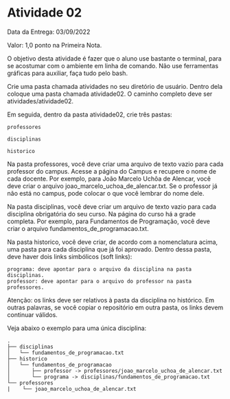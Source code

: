 # Atividade 02

Data da Entrega: 03/09/2022

Valor: 1,0 ponto na Primeira Nota.

O objetivo desta atividade é fazer que o aluno use bastante o terminal, para se acostumar com o ambiente em linha de comando. Não use ferramentas gráficas para auxiliar, faça tudo pelo bash. 

Crie uma pasta chamada atividades no seu diretório de usuário. Dentro dela coloque uma pasta chamada atividade02. O caminho completo deve ser atividades/atividade02.

Em seguida, dentro da pasta atividade02, crie três pastas:



    professores

    disciplinas

    historico



Na pasta professores, você deve criar uma arquivo de texto vazio para cada professor do campus. Acesse a página do Campus e recupere o nome de cada docente. Por exemplo, para João Marcelo Uchôa de Alencar, você deve criar o arquivo joao_marcelo_uchoa_de_alencar.txt. Se o professor já não está no campus, pode colocar o que você lembrar do nome dele.



Na pasta disciplinas, você deve criar um arquivo de texto vazio para cada disciplina obrigatória do seu curso. Na página do curso há a grade completa. Por exemplo, para Fundamentos de Programação, você deve criar o arquivo fundamentos_de_programacao.txt.



Na pasta historico, você deve criar, de acordo com a nomenclatura acima, uma pasta para cada disciplina que já foi aprovado. Dentro dessa pasta, deve haver dois links simbólicos (soft links):



    programa: deve apontar para o arquivo da disciplina na pasta disciplinas.
    professor: deve apontar para o arquivo do professor na pasta professores.


Atenção: os links deve ser relativos à pasta da disciplina no histórico. Em outras palavras, se você copiar o repositório em outra pasta, os links devem continuar válidos.

Veja abaixo o exemplo para uma única disciplina:

```
.
├── disciplinas
│   └── fundamentos_de_programacao.txt
├── historico
│   └── fundamentos_de_programacao
│       ├── professor -> professores/joao_marcelo_uchoa_de_alencar.txt
│       └── programa -> disciplinas/fundamentos_de_programacao.txt
└── professores
|    └── joao_marcelo_uchoa_de_alencar.txt
````